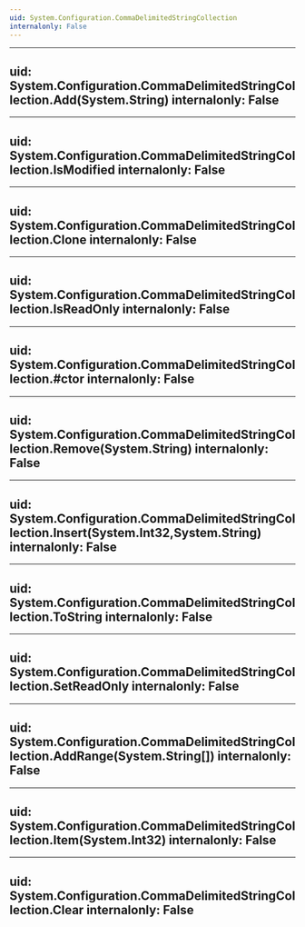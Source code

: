 ```yaml
---
uid: System.Configuration.CommaDelimitedStringCollection
internalonly: False
---
```


---
uid: System.Configuration.CommaDelimitedStringCollection.Add(System.String)
internalonly: False
---

---
uid: System.Configuration.CommaDelimitedStringCollection.IsModified
internalonly: False
---

---
uid: System.Configuration.CommaDelimitedStringCollection.Clone
internalonly: False
---

---
uid: System.Configuration.CommaDelimitedStringCollection.IsReadOnly
internalonly: False
---

---
uid: System.Configuration.CommaDelimitedStringCollection.#ctor
internalonly: False
---

---
uid: System.Configuration.CommaDelimitedStringCollection.Remove(System.String)
internalonly: False
---

---
uid: System.Configuration.CommaDelimitedStringCollection.Insert(System.Int32,System.String)
internalonly: False
---

---
uid: System.Configuration.CommaDelimitedStringCollection.ToString
internalonly: False
---

---
uid: System.Configuration.CommaDelimitedStringCollection.SetReadOnly
internalonly: False
---

---
uid: System.Configuration.CommaDelimitedStringCollection.AddRange(System.String[])
internalonly: False
---

---
uid: System.Configuration.CommaDelimitedStringCollection.Item(System.Int32)
internalonly: False
---

---
uid: System.Configuration.CommaDelimitedStringCollection.Clear
internalonly: False
---
